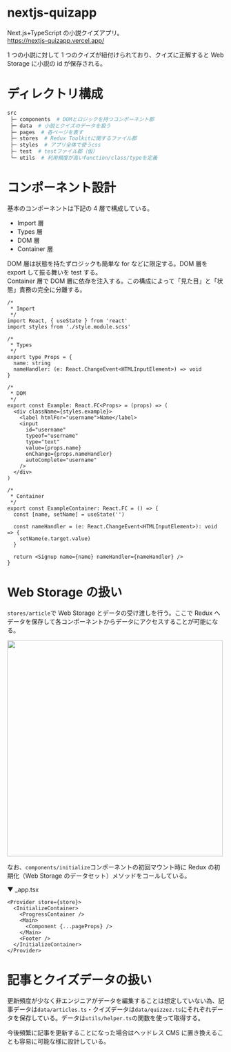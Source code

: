 # nextjs-quizapp

Next.js+TypeScript の小説クイズアプリ。  
https://nextjs-quizapp.vercel.app/

1 つの小説に対して 1 つのクイズが紐付けられており、クイズに正解すると Web Storage に小説の id が保存される。

# ディレクトリ構成

```bash
src
 ├─ components  # DOMとロジックを持つコンポーネント郡
 ├─ data  # 小説とクイズのデータを扱う
 ├─ pages  # 各ページを表す
 ├─ stores  # Redux Toolkitに関するファイル郡
 ├─ styles  # アプリ全体で使うcss
 ├─ test  # testファイル郡（仮）
 └─ utils  # 利用頻度が高いfunction/class/typeを定義
```

# コンポーネント設計

基本のコンポーネントは下記の 4 層で構成している。

- Import 層
- Types 層
- DOM 層
- Container 層

DOM 層は状態を持たずロジックも簡単な for などに限定する。DOM 層を export して振る舞いを test する。  
Container 層で DOM 層に依存を注入する。この構成によって「見た目」と「状態」責務の完全に分離する。

```tsx
/*
 * Import
 */
import React, { useState } from 'react'
import styles from './style.module.scss'

/*
 * Types
 */
export type Props = {
  name: string
  nameHandler: (e: React.ChangeEvent<HTMLInputElement>) => void
}

/*
 * DOM
 */
export const Example: React.FC<Props> = (props) => (
  <div className={styles.example}>
    <label htmlFor="username">Name</label>
    <input
      id="username"
      typeof="username"
      type="text"
      value={props.name}
      onChange={props.nameHandler}
      autoComplete="username"
    />
  </div>
)

/*
 * Container
 */
export const ExampleContainer: React.FC = () => {
  const [name, setName] = useState('')

  const nameHandler = (e: React.ChangeEvent<HTMLInputElement>): void => {
    setName(e.target.value)
  }

  return <Signup name={name} nameHandler={nameHandler} />
}
```

# Web Storage の扱い

`stores/article`で Web Storage とデータの受け渡しを行う。ここで Redux へデータを保存して各コンポーネントからデータにアクセスすることが可能になる。

<img src="https://user-images.githubusercontent.com/57878514/111955047-54a73c00-8b2c-11eb-9432-19f866c79105.png" width="500">

なお、`components/initialize`コンポーネントの初回マウント時に Redux の初期化（Web Storage のデータセット）メソッドをコールしている。

▼ \_app.tsx

```tsx
<Provider store={store}>
  <InitializeContainer>
    <ProgressContainer />
    <Main>
      <Component {...pageProps} />
    </Main>
    <Footer />
  </InitializeContainer>
</Provider>
```

# 記事とクイズデータの扱い

更新頻度が少なく非エンジニアがデータを編集することは想定していない為、記事データは`data/articles.ts`・クイズデータは`data/quizzez.ts`にそれぞれデータを保存している。データは`utils/helper.ts`の関数を使って取得する。

今後頻繁に記事を更新することになった場合はヘッドレス CMS に置き換えることも容易に可能な様に設計している。
